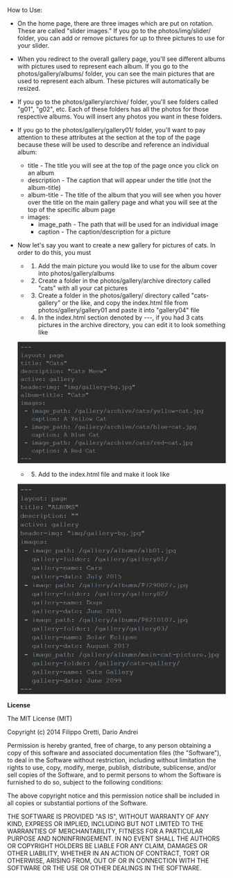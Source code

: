 How to Use:
* On the home page, there are three images which are put on rotation. These are called "slider images." If you go to the photos/img/slider/ folder, you can add or remove pictures for up to three pictures to use for your slider.
* When you redirect to the overall gallery page, you'll see different albums with pictures used to represent each album. If you go to the photos/gallery/albums/ folder, you can see the main pictures that are used to represent each album. These pictures will automatically be resized.
* If you go to the photos/gallery/archive/ folder, you'll see folders called "g01", "g02", etc. Each of these folders has all the photos for those respective albums. You will insert any photos you want in these folders.
* If you go to the photos/gallery/gallery01/ folder, you'll want to pay attention to these attributes at the section at the top of the page because these will be used to describe and reference an individual album:
    * title - The title you will see at the top of the page once you click on an album
    * description - The caption that will appear under the title (not the album-title)
    * album-title - The title of the album that you will see when you hover over the title on the main gallery page and what you will see at the top of the specific album page
    * images:
        * image_path - The path that will be used for an individual image
        * caption - The caption/description for a picture
* Now let's say you want to create a new gallery for pictures of cats. In order to do this, you must
    * 1) Add the main picture you would like to use for the album cover into photos/gallery/albums
    * 2) Create a folder in the photos/gallery/archive directory called "cats" with all your cat pictures
    * 3) Create a folder in the photos/gallery/ directory called "cats-gallery" or the like, and copy the index.html file from photos/gallery/gallery01 and paste it into "gallery04" file
    * 4) In the index.html section denoted by ---, if you had 3 cats pictures in the archive directory, you can edit it to look something like
    
    ![Step 4 Instructions](/instructions/instruction1.png)
    
    * 5) Add to the index.html file and make it look like
    
    ![Step 5 Instructions](/instructions/instruction2.png)
    
**License**

The MIT License (MIT)

Copyright (c) 2014 Filippo Oretti, Dario Andrei

Permission is hereby granted, free of charge, to any person obtaining a copy of this software and associated documentation files (the "Software"), to deal in the Software without restriction, including without limitation the rights to use, copy, modify, merge, publish, distribute, sublicense, and/or sell copies of the Software, and to permit persons to whom the Software is furnished to do so, subject to the following conditions:

The above copyright notice and this permission notice shall be included in all copies or substantial portions of the Software.

THE SOFTWARE IS PROVIDED "AS IS", WITHOUT WARRANTY OF ANY KIND, EXPRESS OR IMPLIED, INCLUDING BUT NOT LIMITED TO THE WARRANTIES OF MERCHANTABILITY, FITNESS FOR A PARTICULAR PURPOSE AND NONINFRINGEMENT. IN NO EVENT SHALL THE AUTHORS OR COPYRIGHT HOLDERS BE LIABLE FOR ANY CLAIM, DAMAGES OR OTHER LIABILITY, WHETHER IN AN ACTION OF CONTRACT, TORT OR OTHERWISE, ARISING FROM, OUT OF OR IN CONNECTION WITH THE SOFTWARE OR THE USE OR OTHER DEALINGS IN THE SOFTWARE.

